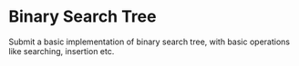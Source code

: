 # Binary Search Tree
Submit a basic implementation of binary search tree, with basic operations like searching, insertion etc.
